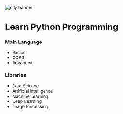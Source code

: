 ![city banner](https://user-images.githubusercontent.com/2780145/34307155-ac661e5a-e76c-11e7-9ef4-8bef4743d71d.png)

# Learn Python Programming

### Main Language
- Basics
- OOPS
- Advanced

### Libraries
- Data Science
- Artificial Intelligence 
- Machine Learning 
- Deep Learning
- Image Processing 
